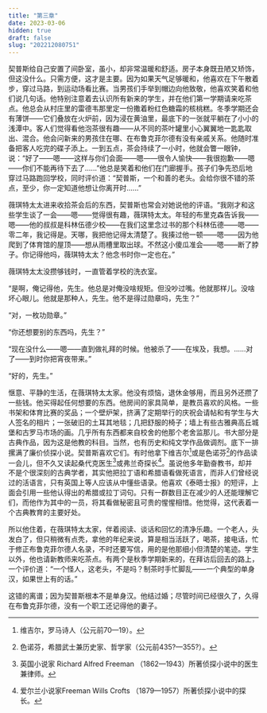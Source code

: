 ```yaml
---
title: "第三章"
date: 2023-03-06
hidden: true
draft: false
slug: "202212080751"
---
```


契普斯给自己安置了间卧室，虽小，却非常温暖和舒适。房子本身既丑陋又矫饰，但这没什么。只需方便，这才是主要。因为如果天气足够暖和，他喜欢在下午散着步，穿过马路，到运动场看比赛。当男孩们手举到帽边向他致敬，他喜欢笑着和他们说几句话。他特别注意着去认识所有新来的学生，并在他们第一学期请来吃茶点。他总会从村庄里的雷德韦那里定一份撒着粉红色糖霜的核桃糕。冬季学期还会有薄饼——它们叠放在火炉前，因为浸在黄油里，最底下的一张就平躺在了小小的浅潭中。客人们觉得看他泡茶很有趣——从不同的茶叶罐里小心翼翼地一匙匙取出、混合。他会问新来的男孩住在哪、在布鲁克菲尔德有没有亲戚关系。他随时准备把客人吃完的碟子添上。一到五点，茶会持续了一小时，他就会瞥一眼钟，说：“好了——嗯——这样与你们会面——嗯——很令人愉快——我很抱歉——嗯——你们不能再待下去了......”他总是笑着和他们在门廊握手。孩子们争先恐后地穿过马路跑回学校，同时评价道：“契普斯，一个和善的老头。会给你很不错的茶点，至少，你一定知道他想让你离开时......”

薇琪特太太进来收拾茶会后的东西，契普斯也常会对她说他的评语。“我刚才和这些学生谈了一会——嗯——觉得很有趣，薇琪特太太。年轻的布里克森告诉我——嗯——他的叔叔是科林伍德少校——在我们这里念过书的那个科林伍德——嗯——零二年，我记得是。天哪，我把他记得太清楚了。我揍过他一顿——嗯——因为他爬到了体育馆的屋顶——想从雨槽里取出球。不然这小傻瓜准会——嗯——断了脖子。你记得他吗，薇琪特太太？他念书时你一定也在。”

薇琪特太太没攒够钱时，一直管着学校的洗衣室。

“是啊，俺记得他，先生。他总是对俺没啥规矩。但没吵过嘴。他就那样儿。没啥坏心眼儿。他就是那种人，先生。他不是得过勋章吗，先生？”

“对，一枚功勋章。”

“你还想要别的东西吗，先生？”

“现在没什么——嗯——直到做礼拜的时候。他被杀了——在埃及，我想。......对了——到时你把宵夜带来。”

“好的，先生。”

惬意、平静的生活，在薇琪特太太家。他没有烦恼，退休金够用，而且另外还攒了一些钱。他买得起任何想要的东西。他房间的家具简单，是教员喜欢的风格。一些书架和体育比赛的奖品；一个壁炉架，挤满了定期举行的庆祝会请帖和有学生与大人签名的相片；一张破旧的土耳其地毯；几把舒服的椅子；墙上有些古雅典高丘城堡和古罗马市场的画。几乎所有东西都来自校舍的他那个老舍监那儿。书大部分是古典作品，因为这是他教的科目。当然，也有历史和纯文学作品做调剂。底下一排摞满了廉价侦探小说。契普斯喜欢它们。有时他拿下维吉尔[^1]或是色诺芬[^2]的作品读一会儿，但不久又读起桑代克医生[^3]或弗兰奇探长[^4]。虽说他多年勤奋教书，却并不是个很深刻的古典学者，其实他把拉丁语和希腊语看做死语言，而非人们曾经说过的活语言，只有英国上等人应该从中懂些语录。他喜欢《泰晤士报》的短评，上面会引用一些他认得出的希腊或拉丁词句。只有一群数目正在减少的人还能理解它们，而他作为其中的一员，将其看做秘密且可贵的惺惺相惜。他觉得，这代表着一个古典教育的主要好处。

所以他住着，在薇琪特太太家，伴着阅读、谈话和回忆的清净乐趣。一个老人，头发白了，但只稍微有点秃，拿他的年纪来说，算是相当活跃了，喝茶，接电话，忙于修正布鲁克菲尔德人名录，不时还要写信，用的是他那细小但清楚的笔迹。学生以外，他也请新教师来吃茶点。有两个是秋季学期新来的，在拜访后回去的路上，一个评价道：“一个怪人，这老头，不是吗？制茶时手忙脚乱——一个典型的单身汉，如果世上有的话。”

这错的离谱；因为契普斯根本不是单身汉。他结过婚；尽管时间已经很久了，久得在布鲁克菲尔德，没有一个职工还记得他的妻子。

[^1]: 维吉尔，罗马诗人（公元前70—19）。
[^2]: 色诺芬，希腊武士兼历史家、哲学家（公元前435?—355?）。
[^3]: 英国小说家 Richard Alfred Freeman （1862—1943）所著侦探小说中的医生兼律师。
[^4]: 爱尔兰小说家Freeman Wills Crofts （1879—1957）所著侦探小说中的探长。
